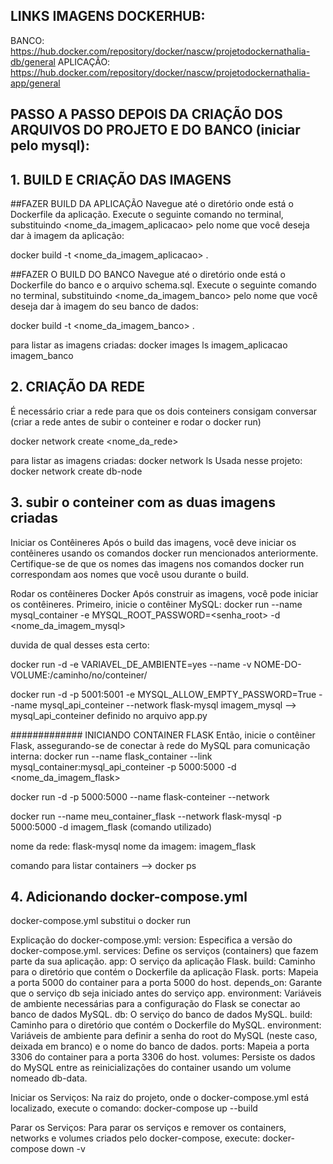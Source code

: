 ## LINKS IMAGENS DOCKERHUB:
BANCO: https://hub.docker.com/repository/docker/nascw/projetodockernathalia-db/general
APLICAÇÃO: https://hub.docker.com/repository/docker/nascw/projetodockernathalia-app/general



## PASSO A PASSO DEPOIS DA CRIAÇÃO DOS ARQUIVOS DO PROJETO E DO BANCO (iniciar pelo mysql):


## 1. BUILD E CRIAÇÃO DAS IMAGENS 
##FAZER BUILD DA APLICAÇÃO 
Navegue até o diretório onde está o Dockerfile da aplicação.
Execute o seguinte comando no terminal, substituindo <nome_da_imagem_aplicacao> pelo nome que você deseja dar à imagem da aplicação:

docker build -t <nome_da_imagem_aplicacao> .


##FAZER O BUILD DO BANCO
Navegue até o diretório onde está o Dockerfile do banco e o arquivo schema.sql.
Execute o seguinte comando no terminal, substituindo <nome_da_imagem_banco> pelo nome que você deseja dar à imagem do seu banco de dados:

docker build -t <nome_da_imagem_banco> .

para listar as imagens criadas: docker images ls
imagem_aplicacao
imagem_banco



## 2. CRIAÇÃO DA REDE
É necessário criar a rede para que os dois conteiners consigam conversar (criar a rede antes de subir o conteiner e rodar o docker run)

docker network create <nome_da_rede>


para listar as imagens criadas: docker network ls
Usada nesse projeto: docker network create db-node



## 3. subir o conteiner com as duas imagens criadas
Iniciar os Contêineres
Após o build das imagens, você deve iniciar os contêineres usando os comandos docker run mencionados anteriormente. Certifique-se de que os nomes das imagens nos comandos docker run correspondam aos nomes que você usou durante o build.


Rodar os contêineres Docker
Após construir as imagens, você pode iniciar os contêineres. Primeiro, inicie o contêiner MySQL:
docker run --name mysql_container -e MYSQL_ROOT_PASSWORD=<senha_root> -d <nome_da_imagem_mysql>  


duvida de qual desses esta certo:


docker run -d -e VARIAVEL_DE_AMBIENTE=yes --name <nome-do-conteiner> -v NOME-DO-VOLUME:/caminho/no/conteiner/ <nome-da-imagem>

docker run -d -p 5001:5001 -e MYSQL_ALLOW_EMPTY_PASSWORD=True --name mysql_api_conteiner --network flask-mysql imagem_mysql    --> mysql_api_conteiner definido no arquivo app.py




############# INICIANDO CONTAINER FLASK
Então, inicie o contêiner Flask, assegurando-se de conectar à rede do MySQL para comunicação interna:
docker run --name flask_container --link mysql_container:mysql_api_conteiner -p 5000:5000 -d <nome_da_imagem_flask>


docker run -d -p 5000:5000 --name flask-conteiner --network <nome-da-rede>

docker run --name meu_container_flask --network flask-mysql -p 5000:5000 -d imagem_flask (comando utilizado)


nome da rede: flask-mysql
nome da imagem: imagem_flask

comando para listar containers --> docker ps 



## 4. Adicionando docker-compose.yml

docker-compose.yml substitui o docker run 


Explicação do docker-compose.yml:
version: Especifica a versão do docker-compose.yml. 
services: Define os serviços (containers) que fazem parte da sua aplicação.
app: O serviço da aplicação Flask.
build: Caminho para o diretório que contém o Dockerfile da aplicação Flask.
ports: Mapeia a porta 5000 do container para a porta 5000 do host.
depends_on: Garante que o serviço db seja iniciado antes do serviço app.
environment: Variáveis de ambiente necessárias para a configuração do Flask se conectar ao banco de dados MySQL.
db: O serviço do banco de dados MySQL.
build: Caminho para o diretório que contém o Dockerfile do MySQL.
environment: Variáveis de ambiente para definir a senha do root do MySQL (neste caso, deixada em branco) e o nome do banco de dados.
ports: Mapeia a porta 3306 do container para a porta 3306 do host.
volumes: Persiste os dados do MySQL entre as reinicializações do container usando um volume nomeado db-data.


Iniciar os Serviços: Na raiz do projeto, onde o docker-compose.yml está localizado, execute o comando:
docker-compose up --build


Parar os Serviços: Para parar os serviços e remover os containers, networks e volumes criados pelo docker-compose, execute:
docker-compose down -v